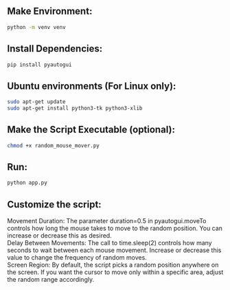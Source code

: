 ## Make Environment:
```bash
python -m venv venv
```

## Install Dependencies:
```bash
pip install pyautogui
```

## Ubuntu environments (For Linux only):
```bash
sudo apt-get update
sudo apt-get install python3-tk python3-xlib
```

## Make the Script Executable (optional):
```bash
chmod +x random_mouse_mover.py
```

## Run:
```bash
python app.py
```

## Customize the script:
Movement Duration: The parameter duration=0.5 in pyautogui.moveTo controls how long the mouse takes to move to the random position. You can increase or decrease this as desired.\
Delay Between Movements: The call to time.sleep(2) controls how many seconds to wait between each mouse movement. Increase or decrease this value to change the frequency of random moves.\
Screen Region: By default, the script picks a random position anywhere on the screen. If you want the cursor to move only within a specific area, adjust the random range accordingly.
